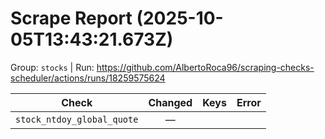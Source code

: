 # Scrape Report (2025-10-05T13:43:21.673Z)

Group: `stocks`  |  Run: https://github.com/AlbertoRoca96/scraping-checks-scheduler/actions/runs/18259575624

| Check | Changed | Keys | Error |
|---|:---:|:--|:--|
| `stock_ntdoy_global_quote` | — |  |  |
